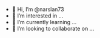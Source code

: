 - 👋 Hi, I’m @narslan73
- 👀 I’m interested in ...
- 🌱 I’m currently learning ...
- 💞️ I’m looking to collaborate on ...
  

<!---
narslan73/narslan73 is a ✨ special ✨ repository because its `README.md` (this file) appears on your GitHub profile.
You can click the Preview link to take a look at your changes.
--->
